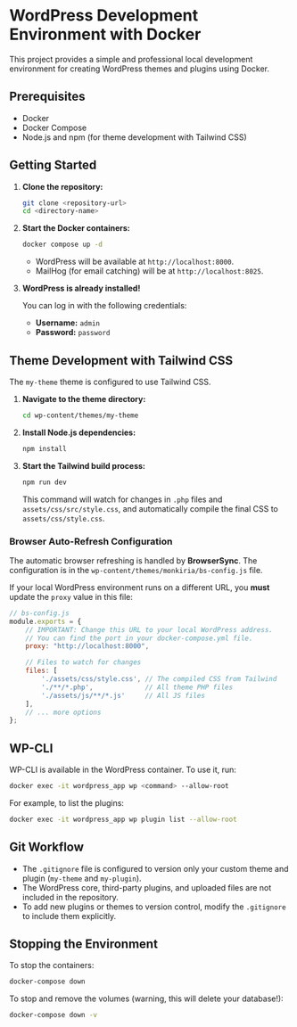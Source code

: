 # WordPress Development Environment with Docker

This project provides a simple and professional local development environment for creating WordPress themes and plugins using Docker.

## Prerequisites

- Docker
- Docker Compose
- Node.js and npm (for theme development with Tailwind CSS)

## Getting Started

1.  **Clone the repository:**

    ```bash
    git clone <repository-url>
    cd <directory-name>
    ```

2.  **Start the Docker containers:**

    ```bash
    docker compose up -d
    ```

    -   WordPress will be available at `http://localhost:8000`.
    -   MailHog (for email catching) will be at `http://localhost:8025`.

3.  **WordPress is already installed!**

    You can log in with the following credentials:

    -   **Username:** `admin`
    -   **Password:** `password`

## Theme Development with Tailwind CSS

The `my-theme` theme is configured to use Tailwind CSS.

1.  **Navigate to the theme directory:**

    ```bash
    cd wp-content/themes/my-theme
    ```

2.  **Install Node.js dependencies:**

    ```bash
    npm install
    ```

3.  **Start the Tailwind build process:**

    ```bash
    npm run dev
    ```

    This command will watch for changes in `.php` files and `assets/css/src/style.css`, and automatically compile the final CSS to `assets/css/style.css`.

### Browser Auto-Refresh Configuration

The automatic browser refreshing is handled by **BrowserSync**. The configuration is in the `wp-content/themes/monkiria/bs-config.js` file.

If your local WordPress environment runs on a different URL, you **must** update the `proxy` value in this file:

```javascript
// bs-config.js
module.exports = {
    // IMPORTANT: Change this URL to your local WordPress address.
    // You can find the port in your docker-compose.yml file.
    proxy: "http://localhost:8000",

    // Files to watch for changes
    files: [
        './assets/css/style.css', // The compiled CSS from Tailwind
        './**/*.php',             // All theme PHP files
        './assets/js/**/*.js'     // All JS files
    ],
    // ... more options
};
```

## WP-CLI

WP-CLI is available in the WordPress container. To use it, run:

```bash
docker exec -it wordpress_app wp <command> --allow-root
```

For example, to list the plugins:

```bash
docker exec -it wordpress_app wp plugin list --allow-root
```

## Git Workflow

-   The `.gitignore` file is configured to version only your custom theme and plugin (`my-theme` and `my-plugin`).
-   The WordPress core, third-party plugins, and uploaded files are not included in the repository.
-   To add new plugins or themes to version control, modify the `.gitignore` to include them explicitly.

## Stopping the Environment

To stop the containers:

```bash
docker-compose down
```

To stop and remove the volumes (warning, this will delete your database!):

```bash
docker-compose down -v
```